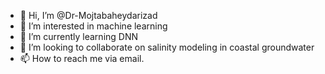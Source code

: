 - 👋 Hi, I’m @Dr-Mojtabaheydarizad
- 👀 I’m interested in machine learning
- 🌱 I’m currently learning DNN
- 💞️ I’m looking to collaborate on salinity modeling in coastal groundwater
- 📫 How to reach me via email.

<!---
Dr-Mojtabaheydarizad/Dr-Mojtabaheydarizad is a ✨ special ✨ repository because its `README.md` (this file) appears on your GitHub profile.
You can click the Preview link to take a look at your changes.
--->
